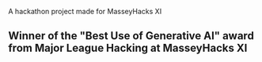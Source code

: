 A hackathon project made for MasseyHacks XI

## Winner of the "Best Use of Generative AI" award from Major League Hacking at MasseyHacks XI
